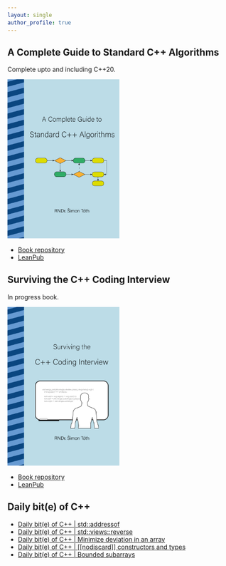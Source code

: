 ```yaml
---
layout: single
author_profile: true
---
```


## A Complete Guide to Standard C++ Algorithms

Complete upto and including C++20.

[<img src="assets/images/book_algorithms_cover.png" width="50%">](https://leanpub.com/cpp-algorithms-guide)

- [Book repository](https://github.com/HappyCerberus/book-cpp-algorithms)
- [LeanPub](https://leanpub.com/cpp-algorithms-guide)

## Surviving the C++ Coding Interview

In progress book.

[<img src="assets/images/book_coding_interview_cover.png" width="50%">](https://leanpub.com/cpp-coding-interview)

- [Book repository](https://leanpub.com/cpp-coding-interview)
- [LeanPub](https://leanpub.com/cpp-coding-interview)

## Daily bit(e) of C++

<ul>
<!-- SUBSTACK:START --><li><a href="https://simontoth.substack.com/p/daily-bite-of-c-stdaddressof">Daily bit&lpar;e&rpar; of C++ | std::addressof</a></li><li><a href="https://simontoth.substack.com/p/daily-bite-of-c-stdviewsreverse">Daily bit&lpar;e&rpar; of C++ | std::views::reverse</a></li><li><a href="https://simontoth.substack.com/p/daily-bite-of-c-minimize-deviation">Daily bit&lpar;e&rpar; of C++ | Minimize deviation in an array</a></li><li><a href="https://simontoth.substack.com/p/daily-bite-of-c-nodiscard-constructors">Daily bit&lpar;e&rpar; of C++ | [[nodiscard]] constructors and types</a></li><li><a href="https://simontoth.substack.com/p/daily-bite-of-c-bounded-subarrays">Daily bit&lpar;e&rpar; of C++ | Bounded subarrays</a></li><!-- SUBSTACK:END -->
</ul>